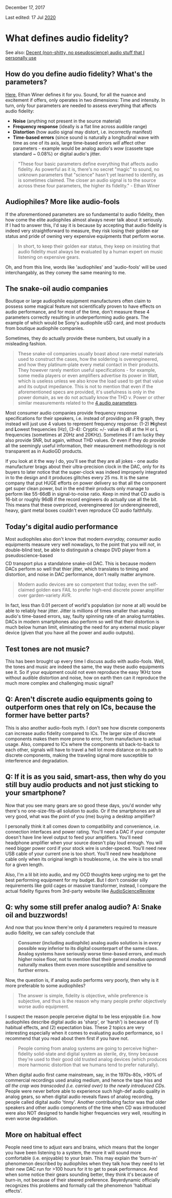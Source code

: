 December 17, 2017

Last edited: 17 Jul [2020](/blog/2020/)

# What defines audio fidelity?

See also: [Decent (non-shitty, no pseudoscience) audio stuff that I personally use](/blog/2019/fave/)
[](#para)

## How do you define audio fidelity? What's the parameters?

[Here](https://sonicscoop.com/2014/04/24/defining-audio-fidelity), Ethan Winer defines it for you. Sound, for all the nuance and excitement if offers, only operates in two dimensions: Time and intensity. In turn, only four parameters are needed to assess everything that affects audio fidelity:

- **Noise** (anything not present in the source material)
- **Frequency response** (ideally is a flat line across audible range)
- **Distortion** (how audio signal may distort, i.e. incorrectly manifest)
- **Time-based errors** (since sound is naturally a longitudinal wave with time as one of its axis, large time-based errors _will_ affect other parameters - example would be analog audio's _wow_ (cassete tape standard ~ 0.08%) or digital audio's jitter.

> "These four basic parameters define everything that affects audio fidelity. As powerful as it is, there's no secret "magic" to sound, no unknown parameters that "science" hasn't yet learned to identify, as is sometimes claimed. The closer an audio signal is to the source across these four parameters, the higher its fidelity." - Ethan Winer

## Audiophiles? More like audio-fools

If the aforementioned parameters are so fundamental to audio fidelity, then how come the elite audiophiles almost always never talk about it seriously. If I had to answer this, I'd say it is because by accepting that audio fidelity is indeed very straightforward to measure, they risk losing their golden ear status and pride of owning very expensive equipments that perform worse.

> In short, to keep their golden ear status, they keep on insisting that audio fidelity must always be evaluated by a human expert on music listening on expensive gears.

Oh, and from this line, words like 'audiophiles' and 'audio-fools' will be used interchangably, as they convey the same meaning to me.

## The snake-oil audio companies

Boutique or large audiophile equipment manufacturers often claim to possess some magical feature not scientifically proven to have effects on audio performance, and for most of the time, don't measure these 4 parameters correctly resulting in underperforming audio gears. The example of which would be Sony's audiophile uSD card, and most products from boutique audiophile companies.

Sometimes, they do actually provide these numbers, but usually in a misleading fashion.

> These snake-oil companies usually boast about rare-metal materials used to construct the cases, how the soldering is overengineered, and how they platinum-plate every metal contact in their products. They however rarely mention useful specifications - for example, some media players or even amplifiers advertise its power in Watt, which is useless unless we also know the load used to get that value and its output impedance. This is not to mention that even if the aforementioned specs are provided, it's usefulness is only in the power domain, as we do not actually know the THD v. Power or other similar measurements related to the [4 audio parameters](#para).

Most consumer audio companies provide frequency response specifications for their speakers, i.e. instead of providing an FR graph, they instead will just use 4 values to represent frequency response: (1-2) **H**ighest and **L**owest frequencies (Hz), (3-4): Cryptic +/- value in dB at the H or L frequencies (sometimes at 20Hz and 20KHz). Sometimes if I am lucky they also provide SNR, but again, without THD values. Or even if they do provide all the seemingly useful information, their measurement methodology is not transparent as in AudioGD products.

If you look at it the way I do, you'll see that they are all jokes - one audio manufacturer brags about their ultra-precision clock in the DAC, only for its buyers to later notice that the super-clock was indeed improperly integrated in to the design and it produces glitches every 25 ms. It is the same company that put HUGE efforts on power delivery so that all the component get super clean power, but in the end their products only manage to perform like 55-66dB in signal-to-noise ratio. Keep in mind that CD audio is 16-bit or roughly 96dB if the record engineers do actually use all the bit. This means that these overpriced, overengineered (or underengineered), heavy, giant metal boxes couldn't even reproduce CD audio faithfully.

## Today's digital audio performance

Most audiophiles also don't know that modern _everyday, consumer_ audio equipments measure very well nowadays, to the point that you will _not_, in double-blind test, be able to distinguish a cheapo DVD player from a pseudoscience-based $$$$ CD transport plus a standalone snake-oil DAC. This is because modern DACs perform so well that thier jitter, which translates to timing and distortion, and noise in DAC performance, don't really matter anymore.

> Modern audio devices are so competent that today, even the self-claimed golden ears FAIL to prefer high-end discrete power amplifier over garden-variety AVR.

In fact, less than 0.01 percent of world's population (or none at all) would be able to reliably hear jitter. Jitter is millions of times smaller than analog audio's time-based errors, say, faulty spinning rate of an analog turntables. DACs in modern smartphones also perform so well that their distortion is much below human limit, eliminating the need for any external music player device (given that you have all the power and audio outputs).

## Test tones are not music?

This has been brought up every time I discuss audio with audio-fools. Well, the tones and music are indeed the same, the way these audio equipments see it. So if your equipment could not even reproduce the easy 1KHz tone without audible distortion and noise, how on earth then can it reproduce the much more complex and challenging music signal?

## Q: Aren't discrete audio equipments going to outperform ones that rely on ICs, because the former have better parts?

This is also another audio-fools myth. I don't see how discrete components can increase audio fidelity compared to ICs. The larger size of discrete components makes them more prone to error, from manufacture to actual usage. Also, compared to ICs where the components sit back-to-back to each other, signals will have to travel a hell lot more distance on its path to discrete components, making the traveling signal more susceptible to interference and degradation.

## Q: If it is as you said, smart-ass, then why do you still buy audio products and not just sticking to your smartphone?

Now that you see many gears are so good these days, you'd wonder why there's no one-size-fits-all solution to audio. Or if the smartphones are all very good, what was the point of you (me) buying a desktop amplifier?

I personally think it all comes down to compatibility and convenience, i.e. connection interfaces and power rating. You'll need a DAC if your computer doesn't have line level output to feed your amplifiers. You'll need headphone amplifier when your source doesn't play loud enough. You will need bigger power cord if your stock wire is under-speced. You'll need new USB cable of your current one is too short. You'll need new headphone cable only when its original length is troublesome, i.e. the wire is too small for a given length.

Also, I'm a lil bit into audio, and my OCD thoughts keep urging me to get the best performing equipment for my budget. But I don't consider silly requirements like gold cages or massive transformer, instead, I compare the actual fidelity figures from 3rd-party website like [AudioScienceReview](https://audiosciencereview.com)

## Q: why some still prefer analog audio? A: Snake oil and buzzwords!

And now that you know there're only 4 parameters required to measure audio fidelity, we can safely conclude that

> **Consumer (including audiophile) analog audio solution is in every possible way inferior to its digital counterpart of the same class. Analog systems have seriously worse time-based errors, and much higher noise floor, not to mention that their general _modus operandi_ naturally makes them even more susceptible and sensitive to further errors.**

Now, the question is, if analog audio performs very poorly, then why is it more preferable to some audiophiles?

> The answer is simple, fidelity is objective, while preference is subjective, and thus is the reason why many people prefer objectively worse audio equipment.

I suspect the reason people perceive digital to be less enjoyable (i.e. how audiophiles describe digital audio as 'sharp', or 'harsh') is because of (1) habitual effects, and (2) expectation bias. These 2 topics are very interesting especially when it comes to evaluating audio performance, so I recommend that you read about them first if you have not.

> People coming from analog systems are going to perceive higher-fidelity solid-state and digital system as sterile, dry, tinny because they're used to their good old trusted analog devices (which produces more harmonic distortion that we humans tend to prefer naturally).

When digital audio first came mainstream, say, in the 1970s-80s, >90% of commercial recordings used analog medium, and hence the tape hiss and _all the crap was transcoded (i.e. carried over) to the newly introduced CDs_. People were never before able to experience such high-def audio quality in analog gears, so when digital audio reveals flaws of analog recording, people called digital audio 'tinny'. Another contributing factor was that older speakers and other audio components of the time when CD was introduced were also NOT designed to handle higher frequencies very well, resulting in even worse degradation.

## More on habitual effect

People need time to adjust ears and brains, which means that the longer you have been listening to a system, the more it will sound more comfortable (i.e. enjoyable) to your brain. This may explain the 'burn-in' phenomenon described by audiophiles when they talk how they need to let their new DAC run for >100 hours for it to get to peak performance. And when some notice their gears sounding better, they think it's because of burn-in, not because of their steered preference. Beyerdynamic officially recognizes this problems and formally call the phenomenon 'habitual effects'.
